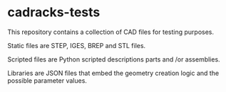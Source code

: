 # cadracks-tests

This repository contains a collection of CAD files for testing purposes.

Static files are STEP, IGES, BREP and STL files.

Scripted files are Python scripted descriptions parts and /or assemblies.

Libraries are JSON files that embed the geometry creation logic and the possible parameter values.

